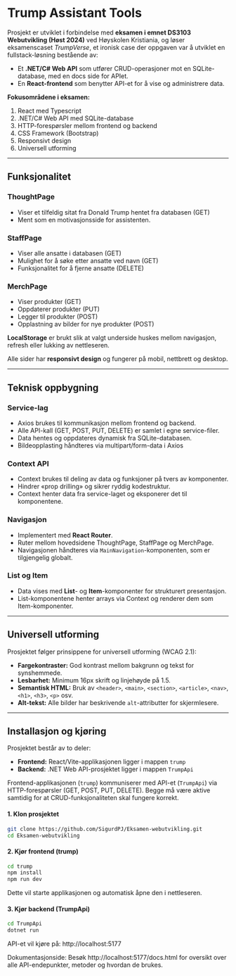 

# Trump Assistant Tools

Prosjekt er utviklet i forbindelse med **eksamen i emnet DS3103 Webutvikling (Høst 2024)** ved Høyskolen Kristiania, og løser eksamenscaset *TrumpVerse*, et ironisk case der oppgaven var å utviklet en fullstack-løsning bestående av:

* Et **.NET/C# Web API** som utfører CRUD-operasjoner mot en SQLite-database, med en docs side for APIet.
* En **React-frontend** som benytter API-et for å vise og administrere data.

**Fokusområdene i eksamen:**

1. React med Typescript
2. .NET/C# Web API med SQLite-database
3. HTTP-forespørsler mellom frontend og backend
4. CSS Framework (Bootstrap)
5. Responsivt design
6. Universell utforming

---

## Funksjonalitet

### ThoughtPage

* Viser et tilfeldig sitat fra Donald Trump hentet fra databasen (GET)
* Ment som en motivasjonsside for assistenten.

### StaffPage

* Viser alle ansatte i databasen (GET)
* Mulighet for å søke etter ansatte ved navn (GET)
* Funksjonalitet for å fjerne ansatte (DELETE)

### MerchPage

- Viser produkter (GET)
- Oppdaterer produkter (PUT)
- Legger til produkter (POST)
- Opplastning av bilder for nye produkter (POST)
  

**LocalStorage** er brukt slik at valgt underside huskes mellom navigasjon, refresh eller lukking av nettleseren.

Alle sider har **responsivt design** og fungerer på mobil, nettbrett og desktop.

---

## Teknisk oppbygning

### Service-lag

* Axios brukes til kommunikasjon mellom frontend og backend.
* Alle API-kall (GET, POST, PUT, DELETE) er samlet i egne service-filer.
* Data hentes og oppdateres dynamisk fra SQLite-databasen.
* Bildeopplasting håndteres via multipart/form-data i Axios

### Context API

* Context brukes til deling av data og funksjoner på tvers av komponenter.
* Hindrer «prop drilling» og sikrer ryddig kodestruktur.
* Context henter data fra service-laget og eksponerer det til komponentene.

### Navigasjon

* Implementert med **React Router**.
* Ruter mellom hovedsidene ThoughtPage, StaffPage og MerchPage.
* Navigasjonen håndteres via `MainNavigation`-komponenten, som er tilgjengelig globalt.

### List og Item

* Data vises med **List**- og **Item**-komponenter for strukturert presentasjon.
* List-komponentene henter arrays via Context og renderer dem som Item-komponenter.

---

## Universell utforming

Prosjektet følger prinsippene for universell utforming (WCAG 2.1):

* **Fargekontraster:** God kontrast mellom bakgrunn og tekst for synshemmede.
* **Lesbarhet:** Minimum 16px skrift og linjehøyde på 1.5.
* **Semantisk HTML:** Bruk av `<header>`, `<main>`, `<section>`, `<article>`, `<nav>`, `<h1>`, `<h3>`, `<p>` osv.
* **Alt-tekst:** Alle bilder har beskrivende `alt`-attributter for skjermlesere.

---

## Installasjon og kjøring

Prosjektet består av to deler:

* **Frontend:** React/Vite-applikasjonen ligger i mappen `trump`
* **Backend:** .NET Web API-prosjektet ligger i mappen `TrumpApi`

Frontend-applikasjonen (`trump`) kommuniserer med API-et (`TrumpApi`) via HTTP-forespørsler (GET, POST, PUT, DELETE).
Begge må være aktive samtidig for at CRUD-funksjonaliteten skal fungere korrekt.


#### 1. Klon prosjektet

```bash
git clone https://github.com/SigurdPJ/Eksamen-webutvikling.git
cd Eksamen-webutvikling
```


#### 2. Kjør frontend (trump)

```bash
cd trump
npm install
npm run dev
```

Dette vil starte applikasjonen og automatisk åpne den i nettleseren.


#### 3. Kjør backend (TrumpApi)

```bash
cd TrumpApi
dotnet run
```

API-et vil kjøre på: http://localhost:5177

Dokumentasjonside: Besøk http://localhost:5177/docs.html for oversikt over alle API-endepunkter, metoder og hvordan de brukes.



